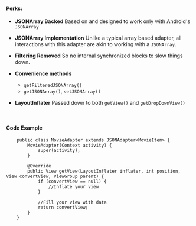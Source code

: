 #### Perks:

- **JSONArray Backed** Based on and designed to work only with Android's `JSONArray`
- **JSONArray Implementation** Unlike a typical array based adapter, all interactions with this adapter are akin to working with a `JSONArray`.
- **Filtering Removed** So no internal synchronized blocks to slow things down.
- **Convenience methods**
  - `getFilteredJSONArray()`
  - `getJSONArray()`, `setJSONArray()`
- **LayoutInflater** Passed down to both `getView()` and `getDropDownView()`

    <br/>

#### Code Example

        public class MovieAdapter extends JSONAdapter<MovieItem> {
            MovieAdapter(Context activity) {
                super(activity);
            }

            @Override
            public View getView(LayoutInflater inflater, int position, View convertView, ViewGroup parent) {
                if (convertView == null) {
                    //Inflate your view
                }

                //Fill your view with data
                return convertView;
            }
        }
